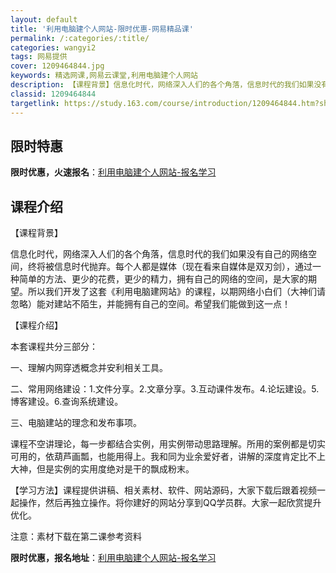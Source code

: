 ```yaml
---
layout: default
title: '利用电脑建个人网站-限时优惠-网易精品课'
permalink: /:categories/:title/
categories: wangyi2
tags: 网易提供
cover: 1209464844.jpg
keywords: 精选网课,网易云课堂,利用电脑建个人网站
description: 【课程背景】信息化时代，网络深入人们的各个角落，信息时代的我们如果没有自己的网络空间，终将被信息时代抛弃。每个人都是媒体
classid: 1209464844
targetlink: https://study.163.com/course/introduction/1209464844.htm?share=1&shareId=1025206652&utm_campaign=share&utm_medium=iphoneShare&utm_source=&utm_u=1025206652
---
```


## 限时特惠

**限时优惠，火速报名**：[利用电脑建个人网站-报名学习](https://study.163.com/course/introduction/1209464844.htm?share=1&shareId=1025206652&utm_campaign=share&utm_medium=iphoneShare&utm_source=&utm_u=1025206652)

## 课程介绍

【课程背景】

信息化时代，网络深入人们的各个角落，信息时代的我们如果没有自己的网络空间，终将被信息时代抛弃。每个人都是媒体（现在看来自媒体是双刃剑），通过一种简单的方法、更少的花费，更少的精力，拥有自己的网络的空间，是大家的期望。所以我们开发了这套《利用电脑建网站》的课程，以期网络小白们（大神们请忽略）能对建站不陌生，并能拥有自己的空间。希望我们能做到这一点！

【课程介绍】

本套课程共分三部分：

一、理解内网穿透概念并安利相关工具。

二、常用网络建设：1.文件分享。2.文章分享。3.互动课件发布。4.论坛建设。5.博客建设。6.查询系统建设。

三、电脑建站的理念和发布事项。

课程不空讲理论，每一步都结合实例，用实例带动思路理解。所用的案例都是切实可用的，依葫芦画瓢，也能用得上。我和同为业余爱好者，讲解的深度肯定比不上大神，但是实例的实用度绝对是干的飘成粉末。

【学习方法】课程提供讲稿、相关素材、软件、网站源码，大家下载后跟着视频一起操作，然后再独立操作。将你建好的网站分享到QQ学员群。大家一起欣赏提升优化。

注意：素材下载在第二课参考资料

**限时优惠，报名地址**：[利用电脑建个人网站-报名学习](https://study.163.com/course/introduction/1209464844.htm?share=1&shareId=1025206652&utm_campaign=share&utm_medium=iphoneShare&utm_source=&utm_u=1025206652)

